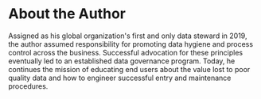 <h1>About the Author</h1>

<p>Assigned as his global organization's first and only data steward in 2019, the author 
assumed responsibility for promoting data hygiene and process control across the business. Successful advocation for these principles 
eventually led to an established data governance program. Today, he continues the mission of educating
end users about the value lost to poor quality data and how to engineer successful entry and maintenance procedures.</p>

